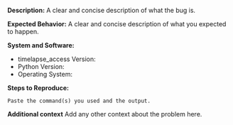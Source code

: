 **Description:**
A clear and concise description of what the bug is.

**Expected Behavior:**
A clear and concise description of what you expected to happen.

**System and Software:**
* timelapse_access Version:
* Python Version:
* Operating System:

**Steps to Reproduce:**
```
Paste the command(s) you used and the output.
```

 **Additional context**
Add any other context about the problem here.
